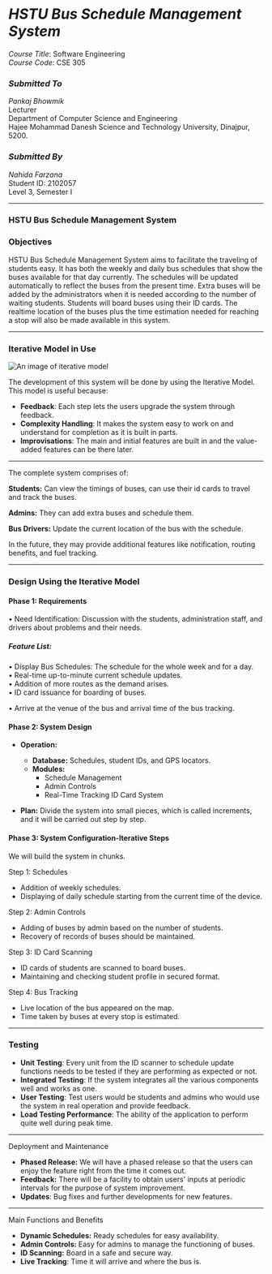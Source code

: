 # *HSTU Bus Schedule Management System*
  

*Course Title*: Software Engineering  
*Course Code*: CSE 305  

### *Submitted To*  
*Pankaj Bhowmik*  
Lecturer  
Department of Computer Science and Engineering  
Hajee Mohammad Danesh Science and Technology University, Dinajpur, 5200.

### *Submitted By*  
*Nahida Farzana*  
Student ID: 2102057  
Level 3, Semester I  

---

### HSTU Bus Schedule Management System

### Objectives

HSTU Bus Schedule Management System aims to facilitate the traveling of students easy. It has both the weekly and daily bus schedules that show the buses available for that day currently. The schedules will be updated automatically to reflect the buses from the present time. Extra buses will be added by the administrators when it is needed according to the number of waiting students. Students will board buses using their ID cards. The realtime location of the buses plus the time estimation needed for reaching a stop will also be made available in this system.

---

### **Iterative Model in Use**

![An image of iterative model](https://www.tutorialspoint.com/sdlc/images/sdlc_iterative_model.jpg)

The development of this system will be done by using the Iterative Model. This model is useful because:

- **Feedback**: Each step lets the users upgrade the system through feedback.  
- **Complexity Handling**: It makes the system easy to work on and understand for completion as it is built in parts.  
- **Improvisations**: The main and initial features are built in and the value-added features can be there later.

---

The complete system comprises of:

**Students:** Can view the timings of buses, can use their id cards to travel and track the buses.

**Admins:** They can add extra buses and schedule them.

**Bus Drivers:** Update the current location of the bus with the schedule.

In the future, they may provide additional features like notification, routing benefits, and fuel tracking.

---
### **Design Using the Iterative Model**
#### Phase 1: Requirements

• Need Identification: Discussion with the students, administration staff, and drivers about problems and their needs.  
##### Feature List:  
 • Display Bus Schedules: The schedule for the whole week and for a day.  
• Real-time up-to-minute current schedule updates.  
• Addition of more routes as the demand arises.  
• ID card issuance for boarding of buses.

• Arrive at the venue of the bus and arrival time of the bus tracking.

#### **Phase 2: System Design**

- **Operation:**  
  - **Database:** Schedules, student IDs, and GPS locators.  
  - **Modules:**  
    - Schedule Management  
    - Admin Controls  
    - Real-Time Tracking
ID Card System  

- **Plan:** Divide the system into small pieces, which is called increments, and it will be carried out step by step.
#### **Phase 3: System Configuration-Iterative Steps** 

We will build the system in chunks. 

Step 1: Schedules 
- Addition of weekly schedules. 
- Displaying of daily schedule starting from the current time of the device. 

Step 2: Admin Controls 
- Adding of buses by admin based on the number of students. 
- Recovery of records of buses should be maintained. 

Step 3: ID Card Scanning
- ID cards of students are scanned to board buses.  
- Maintaining and checking student profile in secured format.

Step 4: Bus Tracking 
- Live location of the bus appeared on the map.
- Time taken by buses at every stop is estimated.

---
### Testing

- **Unit Testing**: Every unit from the ID scanner to schedule update functions needs to be tested if they are performing as expected or not.
- **Integrated Testing**: If the system integrates all the various components well and works as one. 
- **User Testing**: Test users would be students and admins who would use the system in real operation and provide feedback.
- **Load Testing Performance**: The ability of the application to perform quite well during peak time.

---

Deployment and Maintenance

- **Phased Release:** We will have a phased release so that the users can enjoy the feature right from the time it comes out.
- **Feedback:** There will be a facility to obtain users' inputs at periodic intervals for the purpose of system improvement.
- **Updates**: Bug fixes and further developments for new features.

---
Main Functions and Benefits

- **Dynamic Schedules:** Ready schedules for easy availability.
- **Admin Controls:** Easy for admins to manage the functioning of buses.
- **ID Scanning:** Board in a safe and secure way.
- **Live Tracking**: Time it will arrive and where the bus is.
